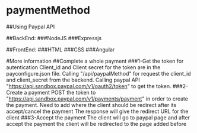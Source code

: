# paymentMethod
##Using Paypal API

##BackEnd:
	###NodeJS
	###Expressjs

##FrontEnd:
	###HTML
	###CSS
	###Angular


#More information
	##Complete a whole payment
	###1-Get the token for autentication
	Client_id and Client secret for the token are in the payconfigure.json file.
	Calling "/api/paypalMethod" for request the client_id and client_secret from the backend.
	Calling paypal API "https://api.sandbox.paypal.com/v1/oauth2/token" to get the token.
	###2-Create a payment
	POST the token to "https://api.sandbox.paypal.com/v1/payments/payment" in order to create the payment.
	Need to add where the client should be redirect after its accept/cancel the payment
	The response will give the redirect URL for the client
	###3-Accept the payment
	The client will go to paypal page and after accept the payment the client will be redirected to the page added before
	
